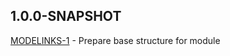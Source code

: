 ## 1.0.0-SNAPSHOT
[MODELINKS-1](https://issues.folio.org/browse/MODELINKS-1) - Prepare base structure for module
